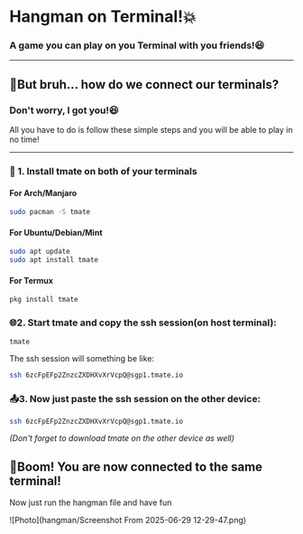 # Hangman on Terminal!💥
### A game you can play on you Terminal with you friends!😆

---

## 🤔But bruh... how do we connect our terminals?
### **Don't worry, I got you!😆**
All you have to do is follow these simple steps and you will be able to play in no time!

---

### 🔧 1. **Install tmate on both of your terminals**  

#### For Arch/Manjaro
```bash
sudo pacman -S tmate
```
#### For Ubuntu/Debian/Mint
```bash
sudo apt update
sudo apt install tmate
```
#### For Termux
```bash
pkg install tmate
```

### 🌐2. Start tmate and copy the ssh session(on host terminal):
```bash
tmate
```
The ssh session will something be like:
```bash
ssh 6zcFpEFp2ZnzcZXDHXvXrVcpQ@sgp1.tmate.io
```

### 📤3. Now just paste the ssh session on the other device:
```bash
ssh 6zcFpEFp2ZnzcZXDHXvXrVcpQ@sgp1.tmate.io
```
*(Don't forget to download tmate on the other device as well)*

## 🥳Boom! You are now connected to the same terminal!
Now just run the hangman file and have fun


![Photo](hangman/Screenshot From 2025-06-29 12-29-47.png)





